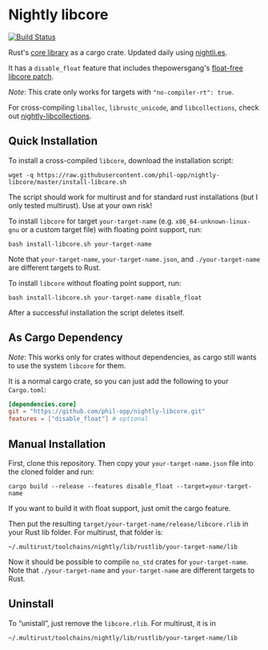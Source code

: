 # Nightly libcore

[![Build Status](https://travis-ci.org/phil-opp/nightly-libcore.svg?branch=master)](https://travis-ci.org/phil-opp/nightly-libcore)

Rust's [core library](https://doc.rust-lang.org/core/) as a cargo crate. Updated daily using [nightli.es](https://nightli.es).

It has a `disable_float` feature that includes thepowersgang's [float-free libcore patch](https://github.com/thepowersgang/rust-barebones-kernel/blob/master/libcore_nofp.patch).

_Note_: This crate only works for targets with `"no-compiler-rt": true`.

For cross-compiling `liballoc`, `librustc_unicode`, and `libcollections`, check out [nightly-libcollections](https://github.com/phil-opp/nightly-libcollections).

## Quick Installation
To install a cross-compiled `libcore`, download the installation script:

```
wget -q https://raw.githubusercontent.com/phil-opp/nightly-libcore/master/install-libcore.sh
```
The script should work for multirust and for standard rust installations (but I only tested multirust). Use at your own risk!

To install `libcore` for target `your-target-name` (e.g. `x86_64-unknown-linux-gnu` or a custom target file) with floating point support, run:

```
bash install-libcore.sh your-target-name
```
Note that `your-target-name`, `your-target-name.json`, and `./your-target-name` are different targets to Rust.

To install `libcore` without floating point support, run:
```
bash install-libcore.sh your-target-name disable_float
```

After a successful installation the script deletes itself.

## As Cargo Dependency
_Note_: This works only for crates without dependencies, as cargo still wants to use the system `libcore` for them.

It is a normal cargo crate, so you can just add the following to your `Cargo.toml`:

```toml
[dependencies.core]
git = "https://github.com/phil-opp/nightly-libcore.git"
features = ["disable_float"] # optional
```

## Manual Installation
First, clone this repository. Then copy your `your-target-name.json` file into the cloned folder and run:

```
cargo build --release --features disable_float --target=your-target-name
```
If you want to build it with float support, just omit the cargo feature.

Then put the resulting `target/your-target-name/release/libcore.rlib` in your Rust lib folder. For multirust, that folder is:

```
~/.multirust/toolchains/nightly/lib/rustlib/your-target-name/lib
```

Now it should be possible to compile `no_std` crates for `your-target-name`. Note that `./your-target-name` and `your-target-name` are different targets to Rust.

## Uninstall
To “unistall”, just remove the `libcore.rlib`. For multirust, it is in

```
~/.multirust/toolchains/nightly/lib/rustlib/your-target-name/lib
```
